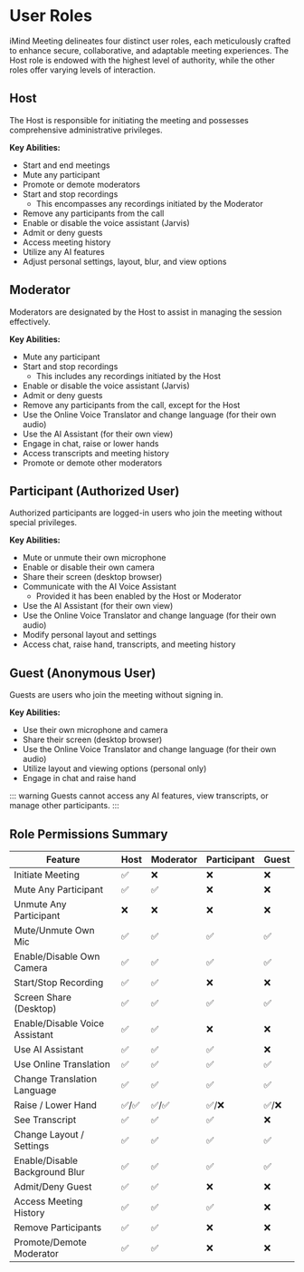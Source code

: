 # User Roles

iMind Meeting delineates four distinct user roles, each meticulously crafted to enhance secure, collaborative, and adaptable meeting experiences. The Host role is endowed with the highest level of authority, while the other roles offer varying levels of interaction.

## Host

The Host is responsible for initiating the meeting and possesses comprehensive administrative privileges.

**Key Abilities:**

- Start and end meetings
- Mute any participant
- Promote or demote moderators
- Start and stop recordings
  - This encompasses any recordings initiated by the Moderator
- Remove any participants from the call
- Enable or disable the voice assistant (Jarvis)
- Admit or deny guests
- Access meeting history
- Utilize any AI features
- Adjust personal settings, layout, blur, and view options

## Moderator

Moderators are designated by the Host to assist in managing the session effectively.

**Key Abilities:**

- Mute any participant
- Start and stop recordings
  - This includes any recordings initiated by the Host
- Enable or disable the voice assistant (Jarvis)
- Admit or deny guests
- Remove any participants from the call, except for the Host
- Use the Online Voice Translator and change language (for their own audio)
- Use the AI Assistant (for their own view)
- Engage in chat, raise or lower hands
- Access transcripts and meeting history
- Promote or demote other moderators

## Participant (Authorized User)

Authorized participants are logged-in users who join the meeting without special privileges.

**Key Abilities:**

- Mute or unmute their own microphone
- Enable or disable their own camera
- Share their screen (desktop browser)
- Communicate with the AI Voice Assistant
  - Provided it has been enabled by the Host or Moderator
- Use the AI Assistant (for their own view)
- Use the Online Voice Translator and change language (for their own audio)
- Modify personal layout and settings
- Access chat, raise hand, transcripts, and meeting history

## Guest (Anonymous User)

Guests are users who join the meeting without signing in.

**Key Abilities:**

- Use their own microphone and camera
- Share their screen (desktop browser)
- Use the Online Voice Translator and change language (for their own audio)
- Utilize layout and viewing options (personal only)
- Engage in chat and raise hand

::: warning
Guests cannot access any AI features, view transcripts, or manage other participants.
:::

## Role Permissions Summary

| Feature                        | Host  | Moderator | Participant | Guest |
| ------------------------------ | ----- | --------- | ----------- | ----- |
| Initiate Meeting               | ✅    | ❌        | ❌          | ❌    |
| Mute Any Participant           | ✅    | ✅        | ❌          | ❌    |
| Unmute Any Participant         | ❌    | ❌        | ❌          | ❌    |
| Mute/Unmute Own Mic            | ✅    | ✅        | ✅          | ✅    |
| Enable/Disable Own Camera      | ✅    | ✅        | ✅          | ✅    |
| Start/Stop Recording           | ✅    | ✅        | ❌          | ❌    |
| Screen Share (Desktop)         | ✅    | ✅        | ✅          | ✅    |
| Enable/Disable Voice Assistant | ✅    | ✅        | ❌          | ❌    |
| Use AI Assistant               | ✅    | ✅        | ✅          | ❌    |
| Use Online Translation         | ✅    | ✅        | ✅          | ✅    |
| Change Translation Language    | ✅    | ✅        | ✅          | ✅    |
| Raise / Lower Hand             | ✅/✅ | ✅/✅     | ✅/❌       | ✅/❌ |
| See Transcript                 | ✅    | ✅        | ✅          | ❌    |
| Change Layout / Settings       | ✅    | ✅        | ✅          | ✅    |
| Enable/Disable Background Blur | ✅    | ✅        | ✅          | ✅    |
| Admit/Deny Guest               | ✅    | ✅        | ❌          | ❌    |
| Access Meeting History         | ✅    | ✅        | ✅          | ❌    |
| Remove Participants            | ✅    | ✅        | ❌          | ❌    |
| Promote/Demote Moderator       | ✅    | ✅        | ❌          | ❌    |
